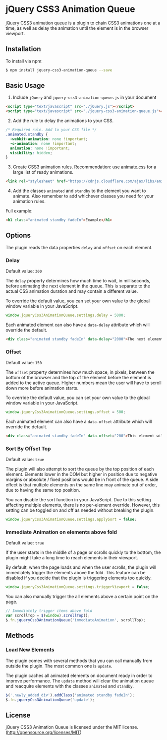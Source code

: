 # jQuery CSS3 Animation Queue

jQuery CSS3 animation queue is a plugin to chain CSS3 animations one at a time, as well as delay the animation until the element is in the browser viewport.

## Installation

To install via npm:

```bash
$ npm install jquery-css3-animation-queue --save
```

## Basic Usage
1. Include `jQuery` and `jquery-css3-animation-queue.js` in your document

  ```html
  <script type="text/javascript" src="./jQuery.js"></script>
  <script type="text/javascript" src="./jquery-css3-animation-queue.js"></script>
  ```

2. Add the rule to delay the animations to your CSS.

  ```css
  /* Required rule. Add to your CSS file */
  .animated.standby {
    -webkit-animation: none !important;
    -o-animation: none !important;
    animation: none !important;
    visibility: hidden;
  }
  ```

3. Create CSS3 animation rules. Recommendation: use [animate.css](https://github.com/daneden/animate.css) for a large list of ready animations.

  ```html
  <link rel="stylesheet" href="https://cdnjs.cloudflare.com/ajax/libs/animate.css/3.5.2/animate.min.css">
  ```

4. Add the classes `animated` and `standby` to the element you want to animate. Also remember to add whichever classes you need for your animation rules.

Full example:
  ```html
  <h1 class="animated standby fadeIn">Example</h1>
  ```

## Options

The plugin reads the data properties `delay` and `offset` on each element.

### Delay

Default value: `300`

The `delay` property determines how much time to wait, in milliseconds, before animating the next element in the queue. This is separate to the actual CSS animation duration and may contain a different value.

To override the default value, you can set your own value to the global window variable in your JavaScript.
```javascript
window.jqueryCss3AnimationQueue.settings.delay = 5000;
```

Each animated element can also have a `data-delay` attribute which will override the default.
```html
<div class="animated standby fadeIn" data-delay="2000">The next element in queue will animate in two seconds.</div>
```

### Offset

Default value: `150`

The `offset` property determines how much space, in pixels, between the bottom of the browser and the top of the element before the element is added to the active queue. Higher numbers mean the user will have to scroll down more before animation starts.

To override the default value, you can set your own value to the global window variable in your JavaScript.
```javascript
window.jqueryCss3AnimationQueue.settings.offset = 500;
```

Each animated element can also have a `data-offset` attribute which will override the default.
```html
<div class="animated standby fadeIn" data-offset="200">This element will be added to the animation queue when the space between the bottom of the browser and the top of the element is more than 200 pixels.</div>
```

### Sort By Offset Top

Default value: `true`

The plugin will also attempt to sort the queue by the top position of each element. Elements lower in the DOM but higher in position due to negative margins or absolute / fixed positions would be in front of the queue. A side effect is that multiple elements on the same line may animate out of order, due to having the same top position.

You can disable the sort function in your JavaScript. Due to this setting affecting multiple elements, there is no per-element override. However, this setting can be toggled on and off as needed without breaking the plugin.
```javascript
window.jqueryCss3AnimationQueue.settings.applySort = false;
```

### Immediate Animation on elements above fold

Default value: `true`

If the user starts in the middle of a page or scrolls quickly to the bottom, the plugin might take a long time to reach elements in their viewport. 

By default, when the page loads and when the user scrolls, the plugin will immediately trigger the elements above the fold. This feature can be disabled if you decide that the plugin is triggering elements too quickly.

```javascript
window.jqueryCss3AnimationQueue.settings.triggerViewport = false;
```

You can also manually trigger the all elements above a certain point on the page.

```javascript
// Immediately trigger items above fold
var scrollTop = $(window).scrollTop();
$.fn.jqueryCss3AnimationQueue('immediateAnimation', scrollTop);
```

## Methods

### Load New Elements

The plugin comes with several methods that you can call manually from outside the plugin. The most common one is `update`.

The plugin caches all animated elements on document ready in order to improve performance. The `update` method will clear the animation queue and reacquire elements with the classes `animated` and `standby`.

```javascript
$('.newly_added_div').addClass('animated standby fadeIn');
$.fn.jqueryCss3AnimationQueue('update');
```

## License
jQuery CSS3 Animation Queue is licensed under the MIT license. (http://opensource.org/licenses/MIT)
